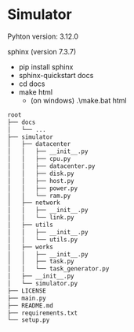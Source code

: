 # Simulator

Pyhton version: 3.12.0

sphinx (version 7.3.7)
- pip install sphinx
- sphinx-quickstart docs
- cd docs
- make html
    - (on windows) .\make.bat html

```bash
root
├── docs
│   └── ...
├── simulator
│   ├── datacenter
│   │   ├── __init__.py
│   │   ├── cpu.py
│   │   ├── datacenter.py
│   │   ├── disk.py
│   │   ├── host.py
│   │   ├── power.py
│   │   └── ram.py
│   ├── network
│   │   ├── __init__.py
│   │   └── link.py
│   ├── utils
│   │   ├── __init__.py
│   │   └── utils.py
│   ├── works
│   │   ├── __init__.py
│   │   ├── task.py
│   │   └── task_generator.py
│   ├── __init__.py
│   └── simulator.py
├── LICENSE
├── main.py
├── README.md
├── requirements.txt
└── setup.py
```
